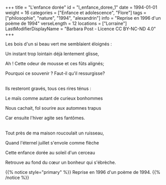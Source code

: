+++
title = "L'enfance dorée"
id = "l_enfance_doree_1"
date = 1994-01-01
weight = 16
categories = ["Enfance et adolescence", "Flore"]
tags = ["philosophie", "nature", "1994", "alexandrin"]
info = "Reprise en 1996 d'un poème de 1994"
verseLength = 12
locations = ["Lorraine"]
LastModifierDisplayName = "Barbara Post - Licence CC BY-NC-ND 4.0"
+++

Les bois d'un si beau vert me semblaient éloignés :

Un instant trop lointain déjà lentement glisse,

Ah ! Cette odeur de mousse et ces fûts alignés;

Pourquoi ce souvenir ? Faut-il qu'il ressurgisse?

 \
Ils resteront gravés, tous ces rires ténus :

Le maïs comme autant de curieux bonhommes

Nous cachait, fol sourire aux automnes trapus

Car ensuite l'hiver agite ses fantômes.

 \
Tout près de ma maison roucoulait un ruisseau,

Quand l'éternel juillet s'envole comme flèche

Cette enfance dorée au soleil d'un cerceau

Retrouve au fond du cœur un bonheur qui s'ébrèche.

{{% notice style="primary" %}}
Reprise en 1996 d'un poème de 1994.
{{% /notice %}}
